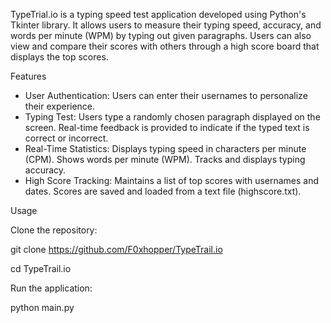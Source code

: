 TypeTrial.io is a typing speed test application developed using Python's Tkinter library. It allows users to measure their typing speed, accuracy, and words per minute (WPM) by typing out given paragraphs. Users can also view and compare their scores with others through a high score board that displays the top scores.

Features

- User Authentication:
Users can enter their usernames to personalize their experience.
- Typing Test:
Users type a randomly chosen paragraph displayed on the screen.
Real-time feedback is provided to indicate if the typed text is correct or incorrect.
- Real-Time Statistics:
Displays typing speed in characters per minute (CPM).
Shows words per minute (WPM).
Tracks and displays typing accuracy.
- High Score Tracking:
Maintains a list of top scores with usernames and dates.
Scores are saved and loaded from a text file (highscore.txt).


Usage

Clone the repository:

git clone https://github.com/F0xhopper/TypeTrail.io

cd TypeTrail.io

Run the application:

python main.py

